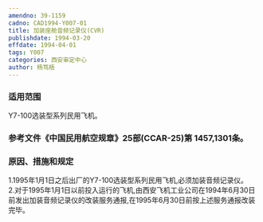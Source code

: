 ```yaml
---
amendno: 39-1159  
cadno: CAD1994-Y007-01  
title: 加装座舱音频记录仪(CVR)  
publishdate: 1994-03-20  
effdate: 1994-04-01  
tags: Y007  
categories: 西安审定中心  
author: 杨笃梧  
---
```

  
### 适用范围  
Y7-100选装型系列民用飞机。  
  
<!--more-->  
### 参考文件《中国民用航空规章》25部(CCAR-25)第 1457,1301条。  
  
### 原因、措施和规定  
1.1995年1月1日之后出厂的Y7-100选装型系列民用飞机,必须加装音频记录仪。  
    2.对于1995年1月1日以前投入运行的飞机,由西安飞机工业公司在1994年6月30日前发出加装音频记录仪的改装服务通报,在1995年6月30日前按上述服务通报改装完毕。  
  
